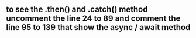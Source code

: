 ## to see the .then() and .catch() method uncomment the line 24 to 89 and comment the line 95 to 139 that show the async / await method
